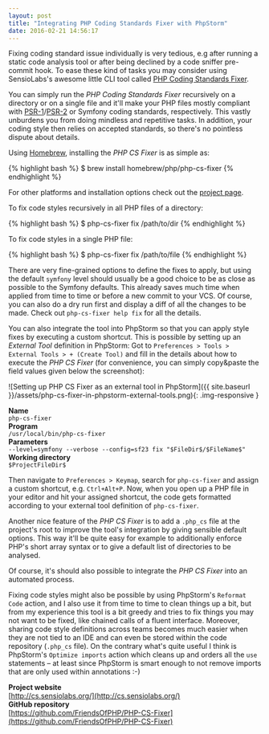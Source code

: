 ```yaml
---
layout: post
title: "Integrating PHP Coding Standards Fixer with PhpStorm"
date: 2016-02-21 14:56:17
---
```


Fixing coding standard issue individually is very tedious, e.g after running a static code analysis tool
or after being declined by a code sniffer pre-commit hook. To ease these kind of tasks you may consider 
using SensioLabs's awesome little CLI tool called [PHP Coding Standards Fixer](http://cs.sensiolabs.org/).

You can simply run the _PHP Coding Standards Fixer_ recursively on a directory or on a single file and it'll 
make your PHP files mostly compliant with 
[PSR-1](http://www.php-fig.org/psr/psr-1/)/[PSR-2](http://www.php-fig.org/psr/psr-2/) or Symfony coding standards,
respectively. This vastly unburdens you from doing mindless and repetitive tasks. In addition, your coding style 
then relies on accepted standards, so there's no pointless dispute about details.

Using [Homebrew](http://brew.sh/), installing the _PHP CS Fixer_ is as simple as:

{% highlight bash %}
$ brew install homebrew/php/php-cs-fixer
{% endhighlight %}

For other platforms and installation options check out the [project page](http://cs.sensiolabs.org/).

To fix code styles recursively in all PHP files of a directory: 

{% highlight bash %}
$ php-cs-fixer fix /path/to/dir
{% endhighlight %}

To fix code styles in a single PHP file:

{% highlight bash %}
$ php-cs-fixer fix /path/to/file
{% endhighlight %}

There are very fine-grained options to define the fixes to apply, but using the default `symfony` level should
usually be a good choice to be as close as possible to the Symfony defaults. This already saves much time when
applied from time to time or before a new commit to your VCS. Of course, you can also do a dry run first and 
display a diff of all the changes to be made. Check out `php-cs-fixer help fix` for all the details.

You can also integrate the tool into PhpStorm so that you can apply style fixes by executing a custom shortcut. 
This is possible by setting up an _External Tool_ definition in PhpStorm: Got to `Preferences > Tools > External
Tools > + (Create Tool)` and fill in the details about how to execute the _PHP CS Fixer_ (for convenience, you 
can simply copy&paste the field values given below the screenshot):

![Setting up PHP CS Fixer as an external tool in PhpStorm]({{ site.baseurl }}/assets/php-cs-fixer-in-phpstorm-external-tools.png){: .img-responsive }

**Name**<br>
`php-cs-fixer`<br>
**Program**<br>
`/usr/local/bin/php-cs-fixer`<br>
**Parameters**<br>
`--level=symfony --verbose --config=sf23 fix "$FileDir$/$FileName$"`<br>
**Working directory**<br>
`$ProjectFileDir$`
 
Then navigate to `Preferences > Keymap`, search for `php-cs-fixer` and assign a custom shortcut, e.g. `Ctrl+Alt+P`.
Now, when you open up a PHP file in your editor and hit your assigned shortcut, the code gets formatted according to
your external tool definition of `php-cs-fixer`.

Another nice feature of the _PHP CS Fixer_ is to add a `.php_cs` file at the project's root to improve the tool's
integration by giving sensible default options. This way it'll be quite easy for example to additionally enforce PHP's
short array syntax or to give a default list of directories to be analysed.

Of course, it's should also possible to integrate the _PHP CS Fixer_ into an automated process.

Fixing code styles might also be possible by using PhpStorm's `Reformat Code` action, and I also use it from time to 
time to clean things up a bit, but from my experience this tool is a bit greedy and tries to fix things you may not 
want to be fixed, like chained calls of a fluent interface. Moreover, sharing code style definitions across teams becomes
much easier when they are not tied to an IDE and can even be stored within the code repository (`.php_cs` file). On the
contrary what's quite useful I think is PhpStorm's `Optimize imports` action which cleans up and orders all the `use`
statements – at least since PhpStorm is smart enough to not remove imports that are only used within annotations :-)

**Project website**<br>
[http://cs.sensiolabs.org/](http://cs.sensiolabs.org/)<br>
**GitHub repository**<br>
[https://github.com/FriendsOfPHP/PHP-CS-Fixer](https://github.com/FriendsOfPHP/PHP-CS-Fixer)
